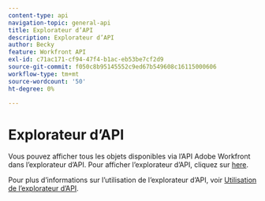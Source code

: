 ```yaml
---
content-type: api
navigation-topic: general-api
title: Explorateur d’API
description: Explorateur d’API
author: Becky
feature: Workfront API
exl-id: c71ac171-cf94-47f4-b1ac-eb53be7cf2d9
source-git-commit: f050c8b95145552c9ed67b549608c16115000606
workflow-type: tm+mt
source-wordcount: '50'
ht-degree: 0%

---
```



# Explorateur d’API

Vous pouvez afficher tous les objets disponibles via l’API Adobe Workfront dans l’explorateur d’API. Pour afficher l’explorateur d’API, cliquez sur [here](https://one.workfront.com/s/api-explorer).

Pour plus d’informations sur l’utilisation de l’explorateur d’API, voir [Utilisation de l’explorateur d’API](../../wf-api/general/using-api-explorer.md).
